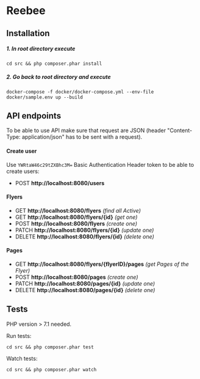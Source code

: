 # Reebee

## Installation

##### 1. In root directory execute 
```
cd src && php composer.phar install
```
##### 2. Go back to root directory and execute 
```
docker-compose -f docker/docker-compose.yml --env-file docker/sample.env up --build
```

## API endpoints

To be able to use API make sure that request are JSON (header "Content-Type: application/json" has to be sent with a request).

#### Create user

Use `YWRtaW46c29tZXBhc3M=` Basic Authentication Header token to be able to create users:

- POST **http://localhost:8080/users**

#### Flyers

- GET **http://localhost:8080/flyers** *(find all Active)*
- GET **http://localhost:8080/flyers/{id}** *(get one)*
- POST **http://localhost:8080/flyers** *(create one)*
- PATCH **http://localhost:8080/flyers/{id}** *(update one)*
- DELETE **http://localhost:8080/flyers/{id}** *(delete one)*

#### Pages

- GET **http://localhost:8080/flyers/{flyerID}/pages** *(get Pages of the Flyer)*
- POST **http://localhost:8080/pages** *(create one)*
- PATCH **http://localhost:8080/pages/{id}** *(update one)*
- DELETE **http://localhost:8080/pages/{id}** *(delete one)*

## Tests

PHP version > 7.1 needed. 

Run tests:
```
cd src && php composer.phar test

```

Watch tests:
```
cd src && php composer.phar watch
```

